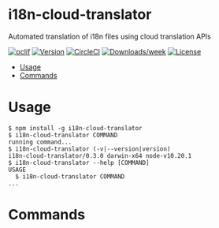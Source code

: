 i18n-cloud-translator
=====================

Automated translation of i18n files using cloud translation APIs

[![oclif](https://img.shields.io/badge/cli-oclif-brightgreen.svg)](https://oclif.io)
[![Version](https://img.shields.io/npm/v/i18n-cloud-translator.svg)](https://npmjs.org/package/i18n-cloud-translator)
[![CircleCI](https://circleci.com/gh/https://github.com/fusion2004/i18n-cloud-translator/tree/master.svg?style=shield)](https://circleci.com/gh/https://github.com/fusion2004/i18n-cloud-translator/tree/master)
[![Downloads/week](https://img.shields.io/npm/dw/i18n-cloud-translator.svg)](https://npmjs.org/package/i18n-cloud-translator)
[![License](https://img.shields.io/npm/l/i18n-cloud-translator.svg)](https://github.com/https://github.com/fusion2004/i18n-cloud-translator/blob/master/package.json)

<!-- toc -->
* [Usage](#usage)
* [Commands](#commands)
<!-- tocstop -->
# Usage
<!-- usage -->
```sh-session
$ npm install -g i18n-cloud-translator
$ i18n-cloud-translator COMMAND
running command...
$ i18n-cloud-translator (-v|--version|version)
i18n-cloud-translator/0.3.0 darwin-x64 node-v10.20.1
$ i18n-cloud-translator --help [COMMAND]
USAGE
  $ i18n-cloud-translator COMMAND
...
```
<!-- usagestop -->
# Commands
<!-- commands -->

<!-- commandsstop -->
